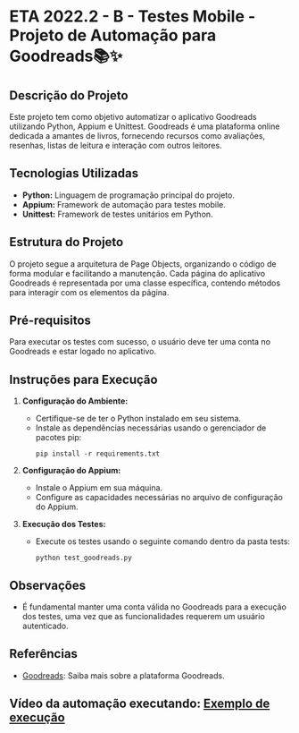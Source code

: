 # ETA 2022.2 - B - Testes Mobile - Projeto de Automação para Goodreads📚✨

## Descrição do Projeto
Este projeto tem como objetivo automatizar o aplicativo Goodreads utilizando Python, Appium e Unittest. Goodreads é uma plataforma online dedicada a amantes de livros, fornecendo recursos como avaliações, resenhas, listas de leitura e interação com outros leitores.

## Tecnologias Utilizadas
- **Python:** Linguagem de programação principal do projeto.
- **Appium:** Framework de automação para testes mobile.
- **Unittest:** Framework de testes unitários em Python.

## Estrutura do Projeto
O projeto segue a arquitetura de Page Objects, organizando o código de forma modular e facilitando a manutenção. Cada página do aplicativo Goodreads é representada por uma classe específica, contendo métodos para interagir com os elementos da página.

## Pré-requisitos
Para executar os testes com sucesso, o usuário deve ter uma conta no Goodreads e estar logado no aplicativo.

## Instruções para Execução
1. **Configuração do Ambiente:**
   - Certifique-se de ter o Python instalado em seu sistema.
   - Instale as dependências necessárias usando o gerenciador de pacotes pip:
     ```
     pip install -r requirements.txt
     ```

2. **Configuração do Appium:**
   - Instale o Appium em sua máquina.
   - Configure as capacidades necessárias no arquivo de configuração do Appium.

3. **Execução dos Testes:**
   - Execute os testes usando o seguinte comando dentro da pasta tests:
     ```
     python test_goodreads.py
     ```

## Observações
- É fundamental manter uma conta válida no Goodreads para a execução dos testes, uma vez que as funcionalidades requerem um usuário autenticado.

## Referências
- [Goodreads](https://www.goodreads.com/): Saiba mais sobre a plataforma Goodreads.

## Vídeo da automação executando: [Exemplo de execução](doc/execucao1712.mp4)
